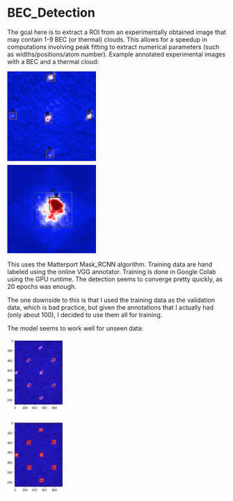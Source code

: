 # BEC_Detection

The goal here is to extract a ROI from an experimentally obtained image that may contain 1-9 BEC (or thermal) clouds.  This allows for a speedup in computations involving peak fitting to extract numerical parameters (such as widths/positions/atom number). Example annotated experimental images with a BEC and a thermal cloud:

![Images](https://github.com/jmaslek/BEC_Detection/blob/main/images/TrainingExamples.png)

This uses the Matterport Mask_RCNN algorithm.  Training data are hand labeled using the online VGG annotator.  Training is done in Google Colab using the GPU runtime.  The detection seems to converge pretty quickly, as 20 epochs was enough.

The one downside to this is that I used the training data as the validation data, which is bad practice, but given the annotations that I actually had (only about 100), I decided to use them all for training.

The model seems to work well for unseen data:

![Images](https://github.com/jmaslek/BEC_Detection/blob/main/images/EvaluationExample.png)

